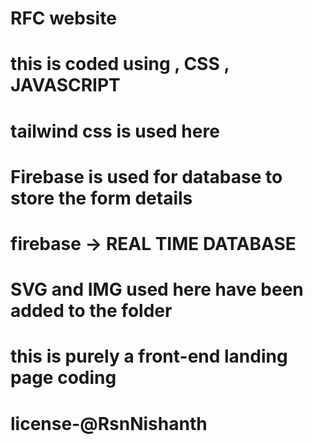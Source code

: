 # RFC website
# this is coded using  , CSS , JAVASCRIPT
# tailwind css is used here
# Firebase is used for database to store the form details
# firebase -> REAL TIME DATABASE
# SVG and IMG used here have been added to the folder
# this is purely a front-end landing page coding
# license-@RsnNishanth
